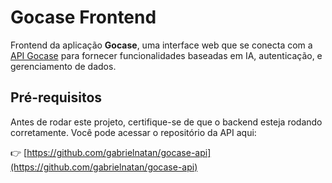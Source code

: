 # Gocase Frontend

Frontend da aplicação **Gocase**, uma interface web que se conecta com a [API Gocase](https://github.com/gabrielnatan/gocase-api) para fornecer funcionalidades baseadas em IA, autenticação, e gerenciamento de dados.

## Pré-requisitos

Antes de rodar este projeto, certifique-se de que o backend esteja rodando corretamente. Você pode acessar o repositório da API aqui:

👉 [https://github.com/gabrielnatan/gocase-api](https://github.com/gabrielnatan/gocase-api)

